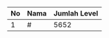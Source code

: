 | No | Nama            | Jumlah Level |
|----|-----------------|--------------|
| 1  | #    |    5652        |
